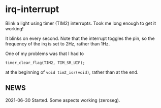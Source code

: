 # irq-interrupt

Blink a light using timer (TIM2) interrupts. Took me long enough to get it working!

It blinks on every second. Note that the interrupt toggles the pin, so the frequency
of the irq is set to 2Hz, rather than 1Hz.

One of my problems was that I had to
```
timer_clear_flag(TIM2, TIM_SR_UIF);
```
at the beginning of `void tim2_isr(void)`, rather than at the end.


## NEWS

2021-06-30 Started. Some aspects working (zeroseg).
